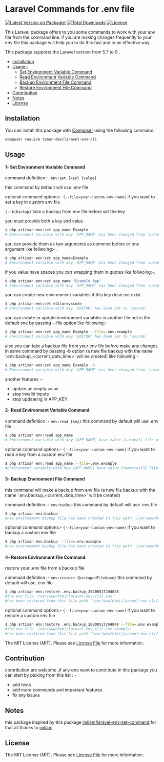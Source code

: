 # Laravel Commands for .env file

[![Latest Version on Packagist](https://img.shields.io/packagist/v/tamer-dev/laravel-env-cli.svg)](https://packagist.org/packages/tamer-dev/laravel-env-cli)
[![Total Downloads](https://img.shields.io/packagist/dt/tamer-dev/laravel-env-cli.svg)](https://packagist.org/packages/tamer-dev/laravel-env-cli)
[![License](https://img.shields.io/github/license/tamer-dev/laravel-env-cli.svg)](LICENSE.md)

This Laravel package offers to you some commands to work with your env file from the command line.
if you are making changes frequently to your env file this package will help you to do this fast and in an effective way.

This package supports the Laravel version from 5.7 to 9 .

<!-- TOC -->

- [Installation](#installation)
- [Usage:-](#usage)
    - [Set Environment Variable Command](#1-set-environment-variable-command)
    - [Read Environment Variable Command](#2-read-environment-variable-command)
    - [Backup Environment File Command](#3-backup-environment-file-command)
    - [Restore Environment File Command](#4-restore-environment-file-command)
- [Contribution](#contribution)
- [Notes](#notes)
- [License](#license)

<!-- /TOC -->

## Installation

You can install this package with [Composer](https://getcomposer.org/) using the following command:

```bash
composer require tamer-dev/laravel-env-cli
```

## Usage

#### 1- Set Environment Variable Command
command definition :-
`env:set {key} {value}`

this command by default will use .env file

optional command options:- 
`{--file=your-custom-env-name}`  if you want to set a key in custom env file

`{--b|backup}` take a backup from env file before set the key

you must provide both a key and value .

```bash
$ php artisan env:set app_name Example
# Environment variable with key 'APP_NAME' has been changed from 'Laravel' to 'Example'
```
 you can provide them as two arguments as commnd before or one argument like follwoing:- .
```bash
$ php artisan env:set app_name=Example
# Environment variable with key 'APP_NAME' has been changed from 'Laravel' to 'Example'
```

if you value have spaces you can wrapping them in quotes like follwoing:-.
```bash
$ php artisan env:set app_name "Example App"
# Environment variable with key 'APP_NAME' has been changed from 'Laravel' to '"Example App"'
```

you can create new environment variables if this key dose not exist.

```bash
$ php artisan env:set editor=vscode
# Environment variable with key 'EDITOR' has been set to 'vscode'
```

you can create or update environment variables in another file not in the default one by passing --file option like following:-

```bash
$ php artisan env:set app_name Example --file=.env.example
# Environment variable with key 'EDITOR' has been set to 'vscode'
```

also you can take a backup file from your env file before make any changes in same command by passing -b option (a new file backup with the name '.env.backup_<current_date_time>' will be created) like following:-
```bash
$ php artisan env:set app_name Example -b
# Environment variable with key 'APP_NAME' has been changed from 'Laravel' to 'Example'
```
another features :-  
- update an empty value 
- stop invalid inputs
- stop updateing in APP_KEY 


#### 2- Read Environment Variable Command

command definition :-
`env:read {key}`
this command by default will use .env file

```bash
$ php artisan env:read app_name 
# Environment variable with key [APP_NAME] have value [Laravel] file used is .env
```
optional command options:- 
`{--file=your-custom-env-name}`  if you want to read a key from a custom env file

```bash
$ php artisan env:read app_name --file=.env.example
#Environment variable with key [APP_NAME] have value [tamertest3] file used is .env.example
```

#### 3- Backup Environment File Command

this command will make a backup from env file (a new file backup with the name '.env.backup_<current_date_time>' will be created)

command definition :-
`env:backup`
this command by default will use .env file

```bash
$ php artisan env:backup 
#new environment backup file has been created in this path '/var/www/html/laravel-env-cli/.env.backup_20200517204848'
```
optional command options:- 
`{--file=your-custom-env-name}`  if you want to backup a custom env file

```bash
$ php artisan env:backup --file=.env.example
#new environment backup file has been created in this path '/var/www/html/laravel-env-cli/.env.example.backup_20200517205000'
```

#### 4- Restore Environment File Command
restore your .env file from a backup file

command definition :-
`env:restore {backupedFileName}`
this command by default will use .env file

```bash
$ php artisan env:restore .env.backup_20200517204848
#the env file '/var/www/html/laravel-env-cli/.env' 
#has been restored from this file path '/var/www/html/laravel-env-cli/.env.backup_20200517204848'
```

optional command options:- 
`{--file=your-custom-env-name}`  if you want to restore a custom env file

```bash
$ php artisan env:restore .env.backup_20200517204848 --file=.env.example
#the env file '/var/www/html/laravel-env-cli/.env.example' 
#has been restored from this file path '/var/www/html/laravel-env-cli/.env.backup_20200517204848'
```



The MIT License (MIT). Please see [License File](LICENSE.md) for more information.

## Contribution  
contribution are welcome ,if any one want to contribute in this package you can start by picking from this list : -

- add tests
- add more commands and important features
- fix any issues 

## Notes
this package inspired by this package [imliam/laravel-env-set-command](https://github.com/imliam/laravel-env-set-command),for that all thanks to [imliam](https://github.com/imliam) 

## License

The MIT License (MIT). Please see [License File](LICENSE.md) for more information.
